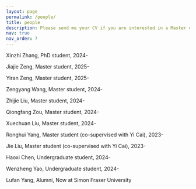 ```yaml
---
layout: page
permalink: /people/
title: people
description: Please send me your CV if you are interested in a Master or PhD position in SCUT.
nav: true
nav_order: 7
---
```

Xinzhi Zhang, PhD student, 2024-

Jiajie Zeng, Master student, 2025-

Yiran Zeng, Master student, 2025-

Zengyang Wang, Master student, 2024-

Zhijie Liu, Master student, 2024-

Qiongfang Zou, Master student, 2024-

Xuechuan Liu, Master student, 2024-

Ronghui Yang, Master student (co-supervised with Yi Cai), 2023-

Jie Liu, Master student (co-supervised with Yi Cai), 2023-

Haoxi Chen, Undergraduate student, 2024-

Wenzheng Yao, Undergraduate student, 2024-

Lufan Yang, Alumni, Now at Simon Fraser University



